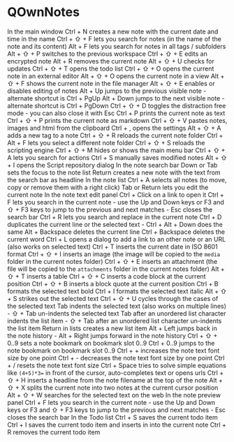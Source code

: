 QOwnNotes
=========

In the main window
Ctrl + N creates a new note with the current date and time in the name
Ctrl + ⇧ + F lets you search for notes (in the name of the note and its content)
Alt + F lets you search for notes in all tags / subfolders
Alt + ⇧ + P switches to the previous workspace
Ctrl + ⇧ + E edits an encrypted note
Alt + R removes the current note
Alt + ⇧ + U checks for updates
Ctrl + ⇧ + T opens the todo list
Ctrl + ⇧ + O opens the current note in an external editor
Alt + ⇧ + O opens the current note in a view
Alt + ⇧ + F shows the current note in the file manager
Alt + ⇧ + E enables or disables editing of notes
Alt + Up jumps to the previous visible note - alternate shortcut is Ctrl + PgUp
Alt + Down jumps to the next visible note - alternate shortcut is Ctrl + PgDown
Ctrl + ⇧ + D toggles the distraction free mode - you can also close it with Esc
Ctrl + P prints the current note as text
Ctrl + ⇧ + P prints the current note as markdown
Ctrl + ⇧ + V pastes notes, images and html from the clipboard
Ctrl + , opens the settings
Alt + ⇧ + A adds a new tag to a note
Ctrl + ⇧ + R reloads the current note folder
Ctrl + Alt + F lets you select a different note folder
Ctrl + ⇧ + S reloads the scripting engine
Ctrl + ⇧ + M hides or shows the main menu bar
Ctrl + ⇧ + A lets you search for actions
Ctrl + S manually saves modified notes
Alt + ⇧ + I opens the Script repository dialog
In the note search bar
Down or Tab sets the focus to the note list
Return creates a new note with the text from the search bar as headline
In the note list
Ctrl + A selects all notes (to move, copy or remove them with a right click)
Tab or Return lets you edit the current note
In the note text edit panel
Ctrl + Click on a link to open it
Ctrl + F lets you search in the current note - use the Up and Down keys or F3 and ⇧ + F3 keys to jump to the previous and next matches - Esc closes the search bar
Ctrl + R lets you search and replace in the current note
Ctrl + D duplicates the current line or the selected text - Ctrl + Alt + Down does the same
Alt + Backspace deletes the current line
Ctrl + Backspace deletes the current word
Ctrl + L opens a dialog to add a link to an other note or an URL (also works on selected text)
Ctrl + T inserts the current date in ISO 8601 format
Ctrl + ⇧ + I inserts an image (the image will be copied to the `media` folder in the current notes folder)
Ctrl + ⇧ + E inserts an attachment (the file will be copied to the `attachments` folder in the current notes folder)
Alt + ⇧ + T inserts a table
Ctrl + ⇧ + C inserts a code block at the current position
Ctrl + ⇧ + B inserts a block quote at the current position
Ctrl + B formats the selected text bold
Ctrl + I formats the selected text italic
Alt + ⇧ + S strikes out the selected text
Ctrl + ⇧ + U cycles through the cases of the selected text
Tab indents the selected text (also works on multiple lines) - ⇧ + Tab un-indents the selected text
Tab after an unordered list character indents the list item - ⇧ + Tab after an unordered list character un-indents the list item
Return in lists creates a new list item
Alt + Left jumps back in the note history - Alt + Right jumps forward in the note history
Ctrl + ⇧ + 0..9 sets a note bookmark on bookmark slot 0..9
Ctrl + 0..9 jumps to the note bookmark on bookmark slot 0..9
Ctrl + + increases the note text font size by one point
Ctrl + - decreases the note text font size by one point
Ctrl + / resets the note text font size
Ctrl + Space tries to solve simple equations like `(4+5)*3=` in front of the cursor, auto-completes text or opens urls
Ctrl + ⇧ + H inserts a headline from the note filename at the top of the note
Alt + ⇧ + X splits the current note into two notes at the current cursor position
Alt + ⇧ + W searches for the selected text on the web
In the note preview panel
Ctrl + F lets you search in the current note - use the Up and Down keys or F3 and ⇧ + F3 keys to jump to the previous and next matches - Esc closes the search bar
In the Todo list
Ctrl + S saves the current todo item
Ctrl + I saves the current todo item and inserts in into the current note
Ctrl + R removes the current todo item